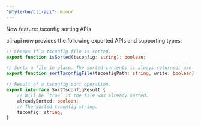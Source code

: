 ```yaml
---
"@tylerbu/cli-api": minor
---
```


New feature: tsconfig sorting APIs

cli-api now provides the following exported APIs and supporting types:

```ts
// Checks if a tsconfig file is sorted.
export function isSorted(tsconfig: string): boolean;

// Sorts a file in place. The sorted contents is always returned; use `write: true` to write file.
export function sortTsconfigFile(tsconfigPath: string, write: boolean): SortTsconfigResult;

// Result of a tsconfig sort operation.
export interface SortTsconfigResult {
    // Will be `true` if the file was already sorted.
    alreadySorted: boolean;
    // The sorted tsconfig string.
    tsconfig: string;
}
```
